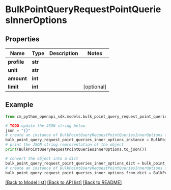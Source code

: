 # BulkPointQueryRequestPointQueriesInnerOptions


## Properties

Name | Type | Description | Notes
------------ | ------------- | ------------- | -------------
**profile** | **str** |  | 
**unit** | **str** |  | 
**amount** | **int** |  | 
**limit** | **int** |  | [optional] 

## Example

```python
from cm_python_openapi_sdk.models.bulk_point_query_request_point_queries_inner_options import BulkPointQueryRequestPointQueriesInnerOptions

# TODO update the JSON string below
json = "{}"
# create an instance of BulkPointQueryRequestPointQueriesInnerOptions from a JSON string
bulk_point_query_request_point_queries_inner_options_instance = BulkPointQueryRequestPointQueriesInnerOptions.from_json(json)
# print the JSON string representation of the object
print(BulkPointQueryRequestPointQueriesInnerOptions.to_json())

# convert the object into a dict
bulk_point_query_request_point_queries_inner_options_dict = bulk_point_query_request_point_queries_inner_options_instance.to_dict()
# create an instance of BulkPointQueryRequestPointQueriesInnerOptions from a dict
bulk_point_query_request_point_queries_inner_options_from_dict = BulkPointQueryRequestPointQueriesInnerOptions.from_dict(bulk_point_query_request_point_queries_inner_options_dict)
```
[[Back to Model list]](../README.md#documentation-for-models) [[Back to API list]](../README.md#documentation-for-api-endpoints) [[Back to README]](../README.md)


